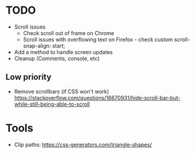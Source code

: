 # TODO

* Scroll issues
  * Check scroll out of frame on Chrome
  * Scroll issues with overflowing text on Firefox - check custom scroll-snap-align: start;
* Add a method to handle screen updates
* Cleanup (Comments, console, etc)

## Low priority

* Remove scrollbars (if CSS won't work) https://stackoverflow.com/questions/16670931/hide-scroll-bar-but-while-still-being-able-to-scroll

# Tools
 * Clip paths: https://css-generators.com/triangle-shapes/
